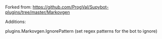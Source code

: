 Forked from: https://github.com/ProgVal/Supybot-plugins/tree/master/Markovgen

Additions:

plugins.Markovgen.IgnorePattern (set regex patterns for the bot to ignore)
